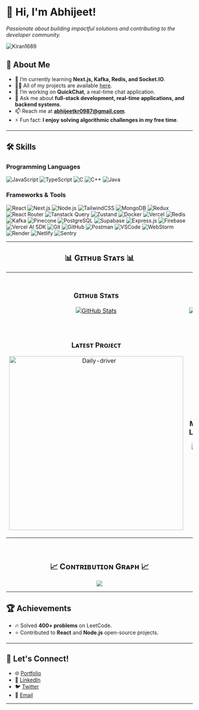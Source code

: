 # 👋 Hi, I'm Abhijeet!


*Passionate about building impactful solutions and contributing to the developer community.*

<!--Profile Count Badge-->
<p align="left">
  <img src="https://komarev.com/ghpvc/?username=Abhi-wolf&label=Profile%20views&color=770677&style=for-the-badge&logo=star" alt="Kiran1689" style="padding-right:20px;" />
</p>

## 🚀 About Me

- 🌱 I’m currently learning **Next.js, Kafka, Redis, and Socket.IO**.
- 👨‍💻 All of my projects are available [here](https://github.com/Abhi-wolf?tab=repositories).
- 🔭 I’m working on **QuickChat**, a real-time chat application.
- 💬 Ask me about **full-stack development, real-time applications, and backend systems**.
- 📫 Reach me at **[abhijeetkr0987@gmail.com](mailto:abhijeetkr0987@gmail.com)**.
- ⚡ Fun fact: **I enjoy solving algorithmic challenges in my free time**.

---

## 🛠️ Skills

### Programming Languages
![JavaScript](https://img.shields.io/badge/JavaScript-323330?style=for-the-badge&logo=javascript&logoColor=F7DF1E)
![TypeScript](https://img.shields.io/badge/TypeScript-0078d4?style=for-the-badge&logo=typescript&logoColor=white)
![C](https://img.shields.io/badge/C-00599C?style=for-the-badge&logo=c&logoColor=white)
![C++](https://img.shields.io/badge/C%2B%2B-00599C?style=for-the-badge&logo=cplusplus&logoColor=white)
![Java](https://img.shields.io/badge/Java-007396?style=for-the-badge&logo=java&logoColor=white)

### Frameworks & Tools
![React](https://img.shields.io/badge/React-61DAFB?style=for-the-badge&logo=react&logoColor=white)
![Next.js](https://img.shields.io/badge/Next.js-000000?style=for-the-badge&logo=nextdotjs&logoColor=white)
![Node.js](https://img.shields.io/badge/Node.js-43853D?style=for-the-badge&logo=node.js&logoColor=white)
![TailwindCSS](https://img.shields.io/badge/TailwindCSS-38B2AC?style=for-the-badge&logo=tailwind-css&logoColor=white)
![MongoDB](https://img.shields.io/badge/MongoDB-4EA94B?style=for-the-badge&logo=mongodb&logoColor=white)
![Redux](https://img.shields.io/badge/Redux-764ABC?style=for-the-badge&logo=redux&logoColor=white)
![React Router](https://img.shields.io/badge/React_Router-CA4245?style=for-the-badge&logo=react-router&logoColor=white)
![Tanstack Query](https://img.shields.io/badge/Tanstack_Query-4B56D2?style=for-the-badge&logo=tanstack-query&logoColor=white)
![Zustand](https://img.shields.io/badge/Zustand-F54D27?style=for-the-badge&logo=zustand&logoColor=white)
![Docker](https://img.shields.io/badge/Docker-2496ED?style=for-the-badge&logo=docker&logoColor=white)
![Vercel](https://img.shields.io/badge/Vercel-000000?style=for-the-badge&logo=vercel&logoColor=white)
![Redis](https://img.shields.io/badge/Redis-DC382D?style=for-the-badge&logo=redis&logoColor=white)
![Kafka](https://img.shields.io/badge/Kafka-231F20?style=for-the-badge&logo=apachekafka&logoColor=white)
![Pinecone](https://img.shields.io/badge/Pinecone-006F57?style=for-the-badge&logo=pinecone&logoColor=white)
![PostgreSQL](https://img.shields.io/badge/PostgreSQL-336791?style=for-the-badge&logo=postgresql&logoColor=white)
![Supabase](https://img.shields.io/badge/Supabase-3ECF8E?style=for-the-badge&logo=supabase&logoColor=white)
![Express.js](https://img.shields.io/badge/Express.js-000000?style=for-the-badge&logo=express&logoColor=white)
![Firebase](https://img.shields.io/badge/Firebase-FFCA28?style=for-the-badge&logo=firebase&logoColor=white)
![Vercel AI SDK](https://img.shields.io/badge/Vercel_Ai_SDK-000000?style=for-the-badge&logo=vercel&logoColor=white)
![Git](https://img.shields.io/badge/Git-F05032?style=for-the-badge&logo=git&logoColor=white)
![GitHub](https://img.shields.io/badge/GitHub-181717?style=for-the-badge&logo=github&logoColor=white)
![Postman](https://img.shields.io/badge/Postman-FF6C37?style=for-the-badge&logo=postman&logoColor=white)
![VSCode](https://img.shields.io/badge/VS_Code-007ACC?style=for-the-badge&logo=visualstudiocode&logoColor=white)
![WebStorm](https://img.shields.io/badge/WebStorm-000000?style=for-the-badge&logo=webstorm&logoColor=white)
![Render](https://img.shields.io/badge/Render-FF7F00?style=for-the-badge&logo=render&logoColor=white)
![Netlify](https://img.shields.io/badge/Netlify-00C7B7?style=for-the-badge&logo=netlify&logoColor=white)
![Sentry](https://img.shields.io/badge/Sentry-362F5F?style=for-the-badge&logo=sentry&logoColor=white)


---


<!--Github stats Table--> 
<h2 align="center">📊 Gɪᴛʜᴜʙ Sᴛᴀᴛs 📊</h2>

<table width="100%">
  <tr>
    <td width="50%">
      <h3 align="center"><strong>Gɪᴛʜᴜʙ Sᴛᴀᴛs</strong></h3>
      <p align="center">
        <a href="https://github.com/Abhi-wolf">
          <img align="center" src="https://github-readme-stats.vercel.app/api?username=Abhi-wolf&count_private=true&show_icons=true&theme=nightowl&bg_color=0,000000,441350&title_color=c56a90&text_color=ffffff&rank_icon=github&hide=prs,issues,contribs&show=reviews,prs_merged,prs_merged_percentage" alt="GitHub Stats" />
        </a>
      </p>
    </td>
    <td width="50%">
      <h3 align="center"><strong>Sᴛʀᴇᴀᴋ Sᴛᴀᴛs</strong></h3>
      <p align="center">
        <a href="https://github.com/Abhi-wolf">
          <img align="center" src="https://streak-stats.demolab.com?user=Abhi-wolf&theme=nightowl&background=0,000000,441350&fire=ffeb95&ring=ffeb95&sideNums=ffffff&sideLabels=ffffff&dates=c56a90&currStreakNum=ffffff" alt="Streak Stats" />
        </a>
      </p>
    </td>
  </tr>
  <tr>
    <td width="50%">
      <h3 align="center"><strong>Lᴀᴛᴇsᴛ Pʀᴏᴊᴇᴄᴛ</strong></h3>
      <p align="center">
        <a href="https://github.com/Abhi-wolf/Daily-driver">
          <img align="center" width="470" src="https://github-readme-stats.vercel.app/api/pin/?username=Abhi-wolf&repo=Daily-driver&theme=nightowl&show_owner=true&bg_color=0,000000,441350&title_color=c56a90&text_color=ffffff" alt="Daily-driver" />
        </a>
      </p>
    </td>
    <td width="50%">
      <h3 align="center"><strong>Most Used Languages</strong></h3>
      <p align="center">
        <a href="https://github.com/Abhi-wolf">
          <img align="center" src="https://github-readme-stats.vercel.app/api/top-langs/?username=Abhi-wolf&layout=compact&theme=radical" alt="Top Repo" />
        </a>
      </p>
    </td>
  </tr>
</table>
<br />

<!--Contribution Graph-->
<h2 align="center">📈 Cᴏɴᴛʀɪʙᴜᴛɪᴏɴ Gʀᴀᴘʜ 📈</h2>
<div align="center">
    <img src="https://github-readme-activity-graph.vercel.app/graph?username=Abhi-wolf&bg_color=220a28&&color=ffffff&line=c56a90&point=ffeb95&area=false&hide_border=false" border-radius="15">
</div>

---

## 🏆 Achievements

- 🔥 Solved **400+ problems** on LeetCode.
- ⭐ Contributed to **React** and **Node.js** open-source projects.

---

## 🤝 Let's Connect!

- 🌐 [Portfolio](https://portfolio-ruby-rho-64.vercel.app/)
- 💼 [LinkedIn](https://www.linkedin.com/in/abhijeet-kumar-891995223/)
- 🐦 [Twitter](https://x.com/krabhisingh008)
- 📧 [Email](mailto:abhijeetkr0987@gmail.com)

---
